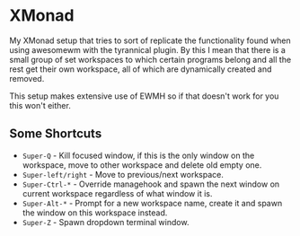 # XMonad

My XMonad setup that tries to sort of replicate the functionality
found when using awesomewm with the tyrannical plugin. By this I mean
that there is a small group of set workspaces to which certain programs belong
and all the rest get their own workspace, all of which are dynamically created and
removed.

This setup makes extensive use of EWMH so if that doesn't work for you this won't either.

## Some Shortcuts
* `Super-Q` - Kill focused window, if this is the only window on the workspace, 
move to other workspace and delete old empty one.
* `Super-left/right` - Move to previous/next workspace.
* `Super-Ctrl-*` - Override managehook and spawn the next window on current workspace
regardless of what window it is.
* `Super-Alt-*` - Prompt for a new workspace name, create it and spawn the window on this workspace instead.
* `Super-Z` - Spawn dropdown terminal window.
